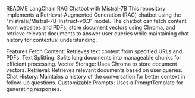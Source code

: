 README
LangChain RAG Chatbot with Mistral-7B
This repository implements a Retrieval-Augmented Generation (RAG) chatbot using the "mistralai/Mistral-7B-Instruct-v0.3" model. The chatbot can fetch content from websites and PDFs, store document vectors using Chroma, and retrieve relevant documents to answer user queries while maintaining chat history for contextual understanding.

Features
Fetch Content: Retrieves text content from specified URLs and PDFs.
Text Splitting: Splits long documents into manageable chunks for efficient processing.
Vector Storage: Uses Chroma to store document vectors.
Retrieval: Retrieves relevant documents based on user queries.
Chat History: Maintains a history of the conversation for better context in follow-up questions.
Customizable Prompts: Uses a PromptTemplate for generating responses.
